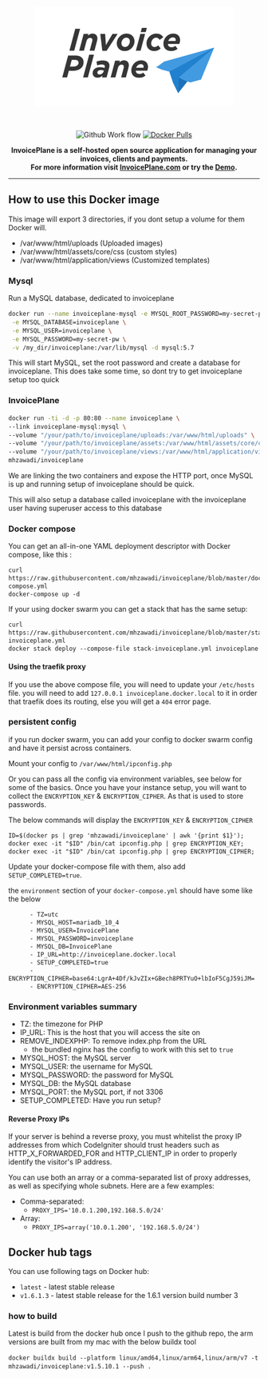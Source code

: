 <p align="center">
  <img src="https://github.com/InvoicePlane/InvoicePlane/raw/master/assets/core/img/logo_400x200.png">
</p>
<p>&nbsp;</p>
<p align="center">
  <img alt="Github Work flow" src="https://img.shields.io/github/workflow/status/mhzawadi/invoiceplane/build%20our%20image%20for%20latest?label=Docker%20Latest">
  <a href="https://hub.docker.com/r/mhzawadi/invoiceplane"><img alt="Docker Pulls" src="https://img.shields.io/docker/pulls/mhzawadi/invoiceplane.svg"></a>
</p>
<p align="center" bgcolor="#429ae1"><b>InvoicePlane is a self-hosted open source application for managing your invoices, clients and payments.<br>
  For more information visit <a href="https://invoiceplane.com">InvoicePlane.com</a> or try the <a href="https://demo.invoiceplane.com">Demo</a>.</b></p>

---

## How to use this Docker image

This image will export 3 directories, if you dont setup a volume for them Docker will.

- /var/www/html/uploads (Uploaded images)
- /var/www/html/assets/core/css (custom styles)
- /var/www/html/application/views (Customized templates)

### Mysql

Run a MySQL database, dedicated to invoiceplane

```bash
docker run --name invoiceplane-mysql -e MYSQL_ROOT_PASSWORD=my-secret-pw \
 -e MYSQL_DATABASE=invoiceplane \
 -e MYSQL_USER=invoiceplane \
 -e MYSQL_PASSWORD=my-secret-pw \
 -v /my_dir/invoiceplane:/var/lib/mysql -d mysql:5.7
```

This will start MySQL, set the root password and create a database for invoiceplane.
This does take some time, so dont try to get invoiceplane setup too quick

### InvoicePlane

```bash
docker run -ti -d -p 80:80 --name invoiceplane \
--link invoiceplane-mysql:mysql \
--volume "/your/path/to/invoiceplane/uploads:/var/www/html/uploads" \
--volume "/your/path/to/invoiceplane/assets:/var/www/html/assets/core/css" \
--volume "/your/path/to/invoiceplane/views:/var/www/html/application/views" \
mhzawadi/invoiceplane
```

We are linking the two containers and expose the HTTP port, once MySQL is up and running setup of invoiceplane should be quick.

This will also setup a database called invoiceplane with the invoiceplane user having superuser access to this database

### Docker compose

You can get an all-in-one YAML deployment descriptor with Docker compose, like this :

```
curl https://raw.githubusercontent.com/mhzawadi/invoiceplane/blob/master/docker-compose.yml
docker-compose up -d
```

If your using docker swarm you can get a stack that has the same setup:

```
curl https://raw.githubusercontent.com/mhzawadi/invoiceplane/blob/master/stack-invoiceplane.yml
docker stack deploy --compose-file stack-invoiceplane.yml invoiceplane
```

#### Using the traefik proxy

If you use the above compose file, you will need to update your `/etc/hosts` file.
you will need to add `127.0.0.1 invoiceplane.docker.local` to it in order that traefik does its routing, else you will get a `404` error page.

### persistent config

if you run docker swarm, you can add your config to docker swarm config and have it persist across containers.

Mount your config to `/var/www/html/ipconfig.php`

Or you can pass all the config via environment variables, see below for some of the basics.
Once you have your instance setup, you will want to collect the `ENCRYPTION_KEY` & `ENCRYPTION_CIPHER`. As that is used to store passwords.

The below commands will display the `ENCRYPTION_KEY` & `ENCRYPTION_CIPHER`

```
ID=$(docker ps | grep 'mhzawadi/invoiceplane' | awk '{print $1}');
docker exec -it "$ID" /bin/cat ipconfig.php | grep ENCRYPTION_KEY;
docker exec -it "$ID" /bin/cat ipconfig.php | grep ENCRYPTION_CIPHER;
```

Update your docker-compose file with them, also add `SETUP_COMPLETED=true`.

the `environment` section of your `docker-compose.yml` should have some like the below

```
      - TZ=utc
      - MYSQL_HOST=mariadb_10_4
      - MYSQL_USER=InvoicePlane
      - MYSQL_PASSWORD=invoiceplane
      - MYSQL_DB=InvoicePlane
      - IP_URL=http://invoiceplane.docker.local
      - SETUP_COMPLETED=true
      - ENCRYPTION_CIPHER=base64:LgrA+4Df/kJvZIx+GBech8PRTYuO+lbIoF5CgJ59iJM=
      - ENCRYPTION_CIPHER=AES-256
```

### Environment variables summary

- TZ: the timezone for PHP
- IP_URL: This is the host that you will access the site on
- REMOVE_INDEXPHP: To remove index.php from the URL
  - the bundled nginx has the config to work with this set to `true`
- MYSQL_HOST: the MySQL server
- MYSQL_USER: the username for MySQL
- MYSQL_PASSWORD: the password for MySQL
- MYSQL_DB: the MySQL database
- MYSQL_PORT: the MySQL port, if not 3306
- SETUP_COMPLETED: Have you run setup?

#### Reverse Proxy IPs

If your server is behind a reverse proxy, you must whitelist the proxy IP addresses from which CodeIgniter should trust headers such as HTTP_X_FORWARDED_FOR and HTTP_CLIENT_IP in order to properly identify the visitor's IP address.

You can use both an array or a comma-separated list of proxy addresses, as well as specifying whole subnets. Here are a few examples:

- Comma-separated:
  - `PROXY_IPS='10.0.1.200,192.168.5.0/24'`
- Array:		
  - `PROXY_IPS=array('10.0.1.200', '192.168.5.0/24')`

## Docker hub tags

You can use following tags on Docker hub:

* `latest` - latest stable release
* `v1.6.1.3` - latest stable release for the 1.6.1 version build number 3

### how to build

Latest is build from the docker hub once I push to the github repo, the arm versions are built from my mac with the below buildx tool

`docker buildx build --platform linux/amd64,linux/arm64,linux/arm/v7 -t mhzawadi/invoiceplane:v1.5.10.1 --push .`
